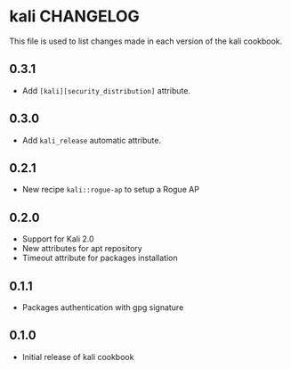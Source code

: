 kali CHANGELOG
===============

This file is used to list changes made in each version of the kali cookbook.

0.3.1
-----
- Add `[kali][security_distribution]` attribute.

0.3.0
-----
- Add `kali_release` automatic attribute.

0.2.1
-----
- New recipe `kali::rogue-ap` to setup a Rogue AP

0.2.0
-----
- Support for Kali 2.0
- New attributes for apt repository
- Timeout attribute for packages installation 

0.1.1
-----
- Packages authentication with gpg signature

0.1.0
-----
- Initial release of kali cookbook
